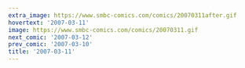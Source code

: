 ```yaml
---
extra_image: https://www.smbc-comics.com/comics/20070311after.gif
hovertext: '2007-03-11'
image: https://www.smbc-comics.com/comics/20070311.gif
next_comic: '2007-03-12'
prev_comic: '2007-03-10'
title: '2007-03-11'
---
```


